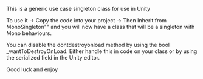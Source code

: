 This is a generic use case singleton class for use in Unity

To use it -> Copy the code into your project -> Then Inherit from MonoSingleton"<yourclassname>" and you will now have a class that will be a singleton with Mono behaviours.

You can disable the dontdestroyonload method by using the bool _wantToDestroyOnLoad. 
Either handle this in code on your class or by using the serialized field in the Unity editor.

Good luck and enjoy
